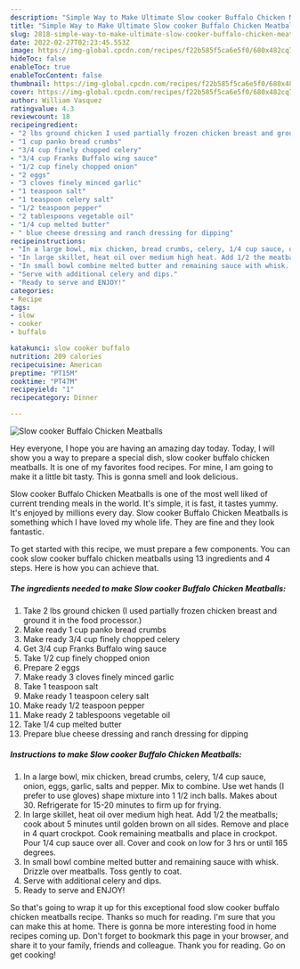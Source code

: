 ```yaml
---
description: "Simple Way to Make Ultimate Slow cooker Buffalo Chicken Meatballs"
title: "Simple Way to Make Ultimate Slow cooker Buffalo Chicken Meatballs"
slug: 2818-simple-way-to-make-ultimate-slow-cooker-buffalo-chicken-meatballs
date: 2022-02-27T02:23:45.553Z
image: https://img-global.cpcdn.com/recipes/f22b585f5ca6e5f0/680x482cq70/slow-cooker-buffalo-chicken-meatballs-recipe-main-photo.jpg
hideToc: false
enableToc: true
enableTocContent: false
thumbnail: https://img-global.cpcdn.com/recipes/f22b585f5ca6e5f0/680x482cq70/slow-cooker-buffalo-chicken-meatballs-recipe-main-photo.jpg
cover: https://img-global.cpcdn.com/recipes/f22b585f5ca6e5f0/680x482cq70/slow-cooker-buffalo-chicken-meatballs-recipe-main-photo.jpg
author: William Vasquez
ratingvalue: 4.3
reviewcount: 18
recipeingredient:
- "2 lbs ground chicken I used partially frozen chicken breast and ground it in the food processor"
- "1 cup panko bread crumbs"
- "3/4 cup finely chopped celery"
- "3/4 cup Franks Buffalo wing sauce"
- "1/2 cup finely chopped onion"
- "2 eggs"
- "3 cloves finely minced garlic"
- "1 teaspoon salt"
- "1 teaspoon celery salt"
- "1/2 teaspoon pepper"
- "2 tablespoons vegetable oil"
- "1/4 cup melted butter"
- " blue cheese dressing and ranch dressing for dipping"
recipeinstructions:
- "In a large bowl, mix chicken, bread crumbs, celery, 1/4 cup sauce, onion, eggs, garlic, salts and pepper. Mix to combine. Use wet hands (I prefer to use gloves) shape mixture into 1 1/2 inch balls. Makes about 30. Refrigerate for 15-20 minutes to firm up for frying."
- "In large skillet, heat oil over medium high heat. Add 1/2 the meatballs; cook about 5 minutes until golden brown on all sides. Remove and place in 4 quart crockpot. Cook remaining meatballs and place in crockpot. Pour 1/4 cup sauce over all. Cover and cook on low for 3 hrs or until 165 degrees."
- "In small bowl combine melted butter and remaining sauce with whisk. Drizzle over meatballs. Toss gently to coat."
- "Serve with additional celery and dips."
- "Ready to serve and ENJOY!"
categories:
- Recipe
tags:
- slow
- cooker
- buffalo

katakunci: slow cooker buffalo 
nutrition: 209 calories
recipecuisine: American
preptime: "PT15M"
cooktime: "PT47M"
recipeyield: "1"
recipecategory: Dinner

---
```



![Slow cooker Buffalo Chicken Meatballs](https://img-global.cpcdn.com/recipes/f22b585f5ca6e5f0/680x482cq70/slow-cooker-buffalo-chicken-meatballs-recipe-main-photo.jpg)

Hey everyone, I hope you are having an amazing day today. Today, I will show you a way to prepare a special dish, slow cooker buffalo chicken meatballs. It is one of my favorites food recipes. For mine, I am going to make it a little bit tasty. This is gonna smell and look delicious.



Slow cooker Buffalo Chicken Meatballs is one of the most well liked of current trending meals in the world. It's simple, it is fast, it tastes yummy. It's enjoyed by millions every day. Slow cooker Buffalo Chicken Meatballs is something which I have loved my whole life. They are fine and they look fantastic.


To get started with this recipe, we must prepare a few components. You can cook slow cooker buffalo chicken meatballs using 13 ingredients and 4 steps. Here is how you can achieve that.

<!--inarticleads1-->

##### The ingredients needed to make Slow cooker Buffalo Chicken Meatballs:

1. Take 2 lbs ground chicken (I used partially frozen chicken breast and ground it in the food processor.)
1. Make ready 1 cup panko bread crumbs
1. Make ready 3/4 cup finely chopped celery
1. Get 3/4 cup Franks Buffalo wing sauce
1. Take 1/2 cup finely chopped onion
1. Prepare 2 eggs
1. Make ready 3 cloves finely minced garlic
1. Take 1 teaspoon salt
1. Make ready 1 teaspoon celery salt
1. Make ready 1/2 teaspoon pepper
1. Make ready 2 tablespoons vegetable oil
1. Take 1/4 cup melted butter
1. Prepare  blue cheese dressing and ranch dressing for dipping




<!--inarticleads2-->

##### Instructions to make Slow cooker Buffalo Chicken Meatballs:

1. In a large bowl, mix chicken, bread crumbs, celery, 1/4 cup sauce, onion, eggs, garlic, salts and pepper. Mix to combine. Use wet hands (I prefer to use gloves) shape mixture into 1 1/2 inch balls. Makes about 30. Refrigerate for 15-20 minutes to firm up for frying.
1. In large skillet, heat oil over medium high heat. Add 1/2 the meatballs; cook about 5 minutes until golden brown on all sides. Remove and place in 4 quart crockpot. Cook remaining meatballs and place in crockpot. Pour 1/4 cup sauce over all. Cover and cook on low for 3 hrs or until 165 degrees.
1. In small bowl combine melted butter and remaining sauce with whisk. Drizzle over meatballs. Toss gently to coat.
1. Serve with additional celery and dips.
1. Ready to serve and ENJOY!



So that's going to wrap it up for this exceptional food slow cooker buffalo chicken meatballs recipe. Thanks so much for reading. I'm sure that you can make this at home. There is gonna be more interesting food in home recipes coming up. Don't forget to bookmark this page in your browser, and share it to your family, friends and colleague. Thank you for reading. Go on get cooking!
